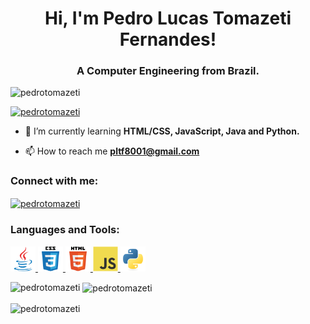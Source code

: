 <h1 align="center">Hi, I'm Pedro Lucas Tomazeti Fernandes!</h1>
<h3 align="center">A Computer Engineering from Brazil.</h3>

<p align="left"> <img src="https://komarev.com/ghpvc/?username=pedrotomazeti&label=Profile%20views&color=0e75b6&style=flat" alt="pedrotomazeti" /> </p>

<p align="left"> <a href="https://github.com/ryo-ma/github-profile-trophy"><img src="https://github-profile-trophy.vercel.app/?username=pedrotomazeti" alt="pedrotomazeti" /></a> </p>

- 🌱 I’m currently learning **HTML/CSS, JavaScript, Java and Python.**

- 📫 How to reach me **pltf8001@gmail.com**

<h3 align="left">Connect with me:</h3>
<p align="left">
<a href="https://instagram.com/pedrotomazeti" target="blank"><img align="center" src="https://raw.githubusercontent.com/rahuldkjain/github-profile-readme-generator/master/src/images/icons/Social/instagram.svg" alt="pedrotomazeti" height="30" width="40" /></a>
</p>

<h3 align="left">Languages and Tools:</h3>
<p align="left"> <a href="[https://www.cprogramming.com/](https://docs.oracle.com/en/java/)" target="_blank"> <img src="https://raw.githubusercontent.com/devicons/devicon/master/icons/java/java-original.svg" alt="java" width="40" height="40"/> </a> <a href="https://www.w3schools.com/css/" target="_blank"> <img src="https://raw.githubusercontent.com/devicons/devicon/master/icons/css3/css3-original-wordmark.svg" alt="css3" width="40" height="40"/> </a> <a href="https://www.w3.org/html/" target="_blank"> <img src="https://raw.githubusercontent.com/devicons/devicon/master/icons/html5/html5-original-wordmark.svg" alt="html5" width="40" height="40"/> </a> <a href="https://developer.mozilla.org/en-US/docs/Web/JavaScript" target="_blank"> <img src="https://raw.githubusercontent.com/devicons/devicon/master/icons/javascript/javascript-original.svg" alt="javascript" width="40" height="40"/> </a> <a href="https://www.python.org" target="_blank"> <img src="https://raw.githubusercontent.com/devicons/devicon/master/icons/python/python-original.svg" alt="python" width="40" height="40"/> </a> </p>

<p><img align="left" src="https://github-readme-stats.vercel.app/api/top-langs?username=pedrotomazeti&show_icons=true&locale=en&layout=compact" alt="pedrotomazeti" /></p>

<p>&nbsp;<img align="center" src="https://github-readme-stats.vercel.app/api?username=pedrotomazeti&show_icons=true&locale=en" alt="pedrotomazeti" /></p>

<p><img align="center" src="https://github-readme-streak-stats.herokuapp.com/?user=pedrotomazeti&" alt="pedrotomazeti" /></p>
